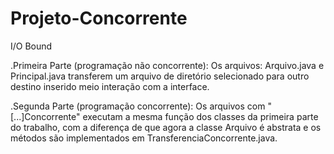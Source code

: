 # Projeto-Concorrente
I/O Bound

.Primeira Parte (programação não concorrente):
  Os arquivos: Arquivo.java e Principal.java transferem um arquivo de diretório selecionado para outro destino inserido meio interação com a interface.

 .Segunda Parte (programação concorrente): 
  Os arquivos com "[...]Concorrente" executam a mesma função dos classes da primeira parte do trabalho, com a diferença de que agora a classe Arquivo é abstrata e os métodos são implementados em TransferenciaConcorrente.java.
